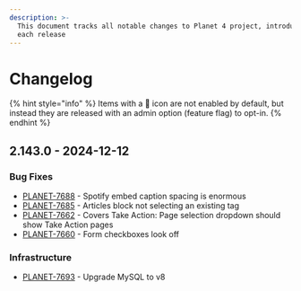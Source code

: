 ```yaml
---
description: >-
  This document tracks all notable changes to Planet 4 project, introduced on
  each release
---
```


# Changelog

{% hint style="info" %}
Items with a 🔑 icon are not enabled by default, but instead they are released with an admin option (feature flag) to opt-in.
{% endhint %}

## 2.143.0 - 2024-12-12

### Bug Fixes

* [PLANET-7688](https://jira.greenpeace.org/browse/PLANET-7688) - Spotify embed caption spacing is enormous
* [PLANET-7685](https://jira.greenpeace.org/browse/PLANET-7685) - Articles block not selecting an existing tag
* [PLANET-7662](https://jira.greenpeace.org/browse/PLANET-7662) - Covers Take Action: Page selection dropdown should show Take Action pages
* [PLANET-7660](https://jira.greenpeace.org/browse/PLANET-7660) - Form checkboxes look off

### Infrastructure

* [PLANET-7693](https://jira.greenpeace.org/browse/PLANET-7693) - Upgrade MySQL to v8
